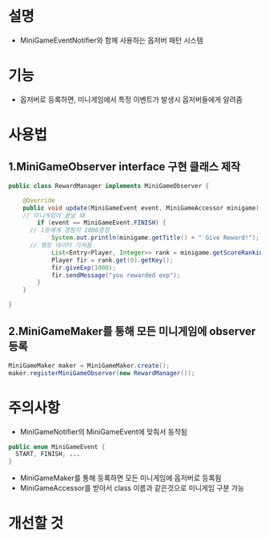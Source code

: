 # 설명
- MiniGameEventNotifier와 함께 사용하는 옵저버 패턴 시스템


# 기능
- 옵저버로 등록하면, 미니게임에서 특정 이벤트가 발생시 옵저버들에게 알려줌


# 사용법
## 1.MiniGameObserver interface 구현 클래스 제작
```java
public class RewardManager implements MiniGameObserver {

	@Override
	public void update(MiniGameEvent event, MiniGameAccessor minigame) {
    // 미니게임이 끝날 때
		if (event == MiniGameEvent.FINISH) {
      // 1등에게 경험지 1000증정
			System.out.println(minigame.getTitle() + " Give Reward!");
      // 랭킹 데이터 가져옴
			List<Entry<Player, Integer>> rank = minigame.getScoreRanking();
			Player fir = rank.get(0).getKey();
			fir.giveExp(1000);
			fir.sendMessage("you rewarded exp");
		}
	}

}
```
## 2.MiniGameMaker를 통해 모든 미니게임에 observer 등록
```java
MiniGameMaker maker = MiniGameMaker.create();
maker.registerMiniGameObserver(new RewardManager());
```

# 주의사항
- MiniGameNotifier의 MiniGameEvent에 맞춰서 동작됨
```java
public enum MiniGameEvent {
  START, FINISH, ...
}
```

- MiniGameMaker를 통해 등록하면 모든 미니게임에 옵저버로 등록됨
- MiniGameAccessor를 받아서 class 이름과 같은것으로 미니게임 구분 가능

# 개선할 것

